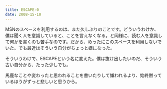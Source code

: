 ```yaml
---
title: ESCAPE-0
date: 2008-15-10
---
```

MSNのスペースを利用するのは、また久しぶりのことです。どういうわけか、僕は聞く人を意識していると、ことを言えなくなる。と同様に、読む人を意識して何かを書くのも苦手なのです。だから、めったにこのスペースを利用しないでいた。でも最近はそういう自分がちょっと嫌になった。

そういうわけで、ESCAPEという名に変えた。僕は抜け出したいのだ、そういう古い自分から、たった少しでも。

馬鹿なことや変わったと思われることを書いたりして嫌われるより、始終黙っているほうがずっと悲しいと思うから。